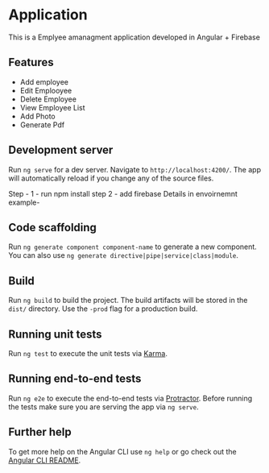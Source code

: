 # Application
This is a Emplyee amanagment application developed in Angular + Firebase 

## Features
- Add employee 
- Edit Emplooyee
- Delete Employee 
- View Employee List
- Add Photo 
- Generate Pdf

## Development server

Run `ng serve` for a dev server. Navigate to `http://localhost:4200/`. The app will automatically reload if you change any of the source files.

Step - 1 - run npm install
step 2 - add firebase Details in envoirnemnt 
example- 

## Code scaffolding

Run `ng generate component component-name` to generate a new component. You can also use `ng generate directive|pipe|service|class|module`.

## Build

Run `ng build` to build the project. The build artifacts will be stored in the `dist/` directory. Use the `-prod` flag for a production build.

## Running unit tests

Run `ng test` to execute the unit tests via [Karma](https://karma-runner.github.io).

## Running end-to-end tests

Run `ng e2e` to execute the end-to-end tests via [Protractor](http://www.protractortest.org/).
Before running the tests make sure you are serving the app via `ng serve`.

## Further help

To get more help on the Angular CLI use `ng help` or go check out the [Angular CLI README](https://github.com/angular/angular-cli/blob/master/README.md).
